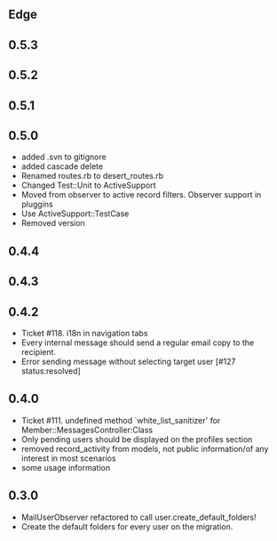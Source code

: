 Edge
----

0.5.3
----

0.5.2
----

0.5.1
----

0.5.0
----
* added .svn to gitignore
* added cascade delete
* Renamed routes.rb to desert_routes.rb
* Changed Test::Unit to ActiveSupport
* Moved from observer to active record filters. Observer support in pluggins
* Use ActiveSupport::TestCase
* Removed version

0.4.4
----

0.4.3
----

0.4.2
----
* Ticket #118. i18n in navigation tabs
* Every internal message should send a regular email copy to the recipient.
* Error sending message without selecting target user [#127 status:resolved]

0.4.0
----
* Ticket #111. undefined method `white_list_sanitizer' for Member::MessagesController:Class
* Only pending users should be displayed on the profiles section
* removed record_activity from models, not public information/of any interest in most scenarios
* some usage information

0.3.0
----
* MailUserObserver refactored to call user.create_default_folders!
* Create the default folders for every user on the migration.